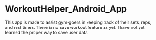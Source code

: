 # WorkoutHelper_Android_App
This app is made to assist gym-goers in keeping track of their sets, reps, and rest times. There is no save workout feature as yet. I have not yet learned the proper way to save user data.

